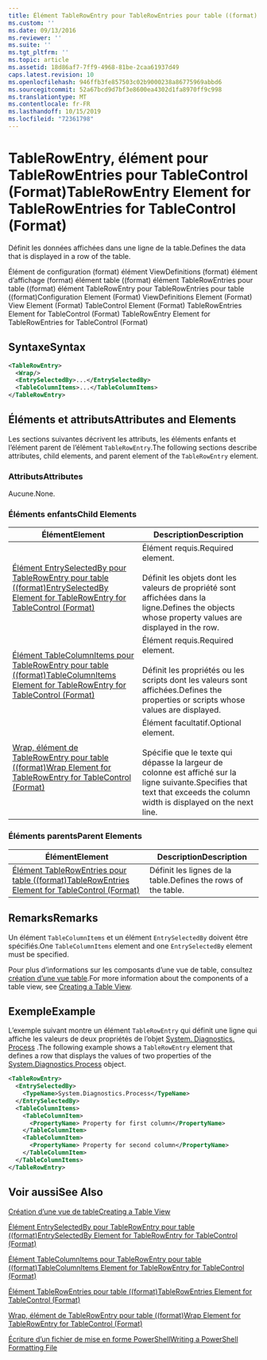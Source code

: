 ```yaml
---
title: Élément TableRowEntry pour TableRowEntries pour table ((format) | Microsoft Docs
ms.custom: ''
ms.date: 09/13/2016
ms.reviewer: ''
ms.suite: ''
ms.tgt_pltfrm: ''
ms.topic: article
ms.assetid: 18d86af7-7ff9-4968-81be-2caa61937d49
caps.latest.revision: 10
ms.openlocfilehash: 946ffb3fe857503c02b9000238a86775969abbd6
ms.sourcegitcommit: 52a67bcd9d7bf3e8600ea4302d1fa8970ff9c998
ms.translationtype: MT
ms.contentlocale: fr-FR
ms.lasthandoff: 10/15/2019
ms.locfileid: "72361798"
---
```

# <a name="tablerowentry-element-for-tablerowentries-for-tablecontrol-format"></a><span data-ttu-id="bf8b9-102">TableRowEntry, élément pour TableRowEntries pour TableControl (Format)</span><span class="sxs-lookup"><span data-stu-id="bf8b9-102">TableRowEntry Element for TableRowEntries for TableControl (Format)</span></span>

<span data-ttu-id="bf8b9-103">Définit les données affichées dans une ligne de la table.</span><span class="sxs-lookup"><span data-stu-id="bf8b9-103">Defines the data that is displayed in a row of the table.</span></span>

<span data-ttu-id="bf8b9-104">Élément de configuration (format) élément ViewDefinitions (format) élément d’affichage (format) élément table ((format) élément TableRowEntries pour table ((format) élément TableRowEntry pour TableRowEntries pour table ((format)</span><span class="sxs-lookup"><span data-stu-id="bf8b9-104">Configuration Element (Format) ViewDefinitions Element (Format) View Element (Format) TableControl Element (Format) TableRowEntries Element for TableControl (Format) TableRowEntry Element for TableRowEntries for TableControl (Format)</span></span>

## <a name="syntax"></a><span data-ttu-id="bf8b9-105">Syntaxe</span><span class="sxs-lookup"><span data-stu-id="bf8b9-105">Syntax</span></span>

```xml
<TableRowEntry>
  <Wrap/>
  <EntrySelectedBy>...</EntrySelectedBy>
  <TableColumnItems>...</TableColumnItems>
</TableRowEntry>
```

## <a name="attributes-and-elements"></a><span data-ttu-id="bf8b9-106">Éléments et attributs</span><span class="sxs-lookup"><span data-stu-id="bf8b9-106">Attributes and Elements</span></span>

<span data-ttu-id="bf8b9-107">Les sections suivantes décrivent les attributs, les éléments enfants et l’élément parent de l’élément `TableRowEntry`.</span><span class="sxs-lookup"><span data-stu-id="bf8b9-107">The following sections describe attributes, child elements, and parent element of the `TableRowEntry` element.</span></span>

### <a name="attributes"></a><span data-ttu-id="bf8b9-108">Attributs</span><span class="sxs-lookup"><span data-stu-id="bf8b9-108">Attributes</span></span>

<span data-ttu-id="bf8b9-109">Aucune.</span><span class="sxs-lookup"><span data-stu-id="bf8b9-109">None.</span></span>

### <a name="child-elements"></a><span data-ttu-id="bf8b9-110">Éléments enfants</span><span class="sxs-lookup"><span data-stu-id="bf8b9-110">Child Elements</span></span>

|<span data-ttu-id="bf8b9-111">Élément</span><span class="sxs-lookup"><span data-stu-id="bf8b9-111">Element</span></span>|<span data-ttu-id="bf8b9-112">Description</span><span class="sxs-lookup"><span data-stu-id="bf8b9-112">Description</span></span>|
|-------------|-----------------|
|[<span data-ttu-id="bf8b9-113">Élément EntrySelectedBy pour TableRowEntry pour table ((format)</span><span class="sxs-lookup"><span data-stu-id="bf8b9-113">EntrySelectedBy Element for TableRowEntry for TableControl (Format)</span></span>](./entryselectedby-element-for-tablerowentry-for-tablecontrol-format.md)|<span data-ttu-id="bf8b9-114">Élément requis.</span><span class="sxs-lookup"><span data-stu-id="bf8b9-114">Required element.</span></span><br /><br /> <span data-ttu-id="bf8b9-115">Définit les objets dont les valeurs de propriété sont affichées dans la ligne.</span><span class="sxs-lookup"><span data-stu-id="bf8b9-115">Defines the objects whose property values are displayed in the row.</span></span>|
|[<span data-ttu-id="bf8b9-116">Élément TableColumnItems pour TableRowEntry pour table ((format)</span><span class="sxs-lookup"><span data-stu-id="bf8b9-116">TableColumnItems Element for TableRowEntry for TableControl (Format)</span></span>](./tablecolumnitems-element-for-tablerowentry-for-tablecontrol-format.md)|<span data-ttu-id="bf8b9-117">Élément requis.</span><span class="sxs-lookup"><span data-stu-id="bf8b9-117">Required element.</span></span><br /><br /> <span data-ttu-id="bf8b9-118">Définit les propriétés ou les scripts dont les valeurs sont affichées.</span><span class="sxs-lookup"><span data-stu-id="bf8b9-118">Defines the properties or scripts whose values are displayed.</span></span>|
|[<span data-ttu-id="bf8b9-119">Wrap, élément de TableRowEntry pour table ((format)</span><span class="sxs-lookup"><span data-stu-id="bf8b9-119">Wrap Element for TableRowEntry for TableControl (Format)</span></span>](./wrap-element-for-tablerowentry-for-tablecontrol-format.md)|<span data-ttu-id="bf8b9-120">Élément facultatif.</span><span class="sxs-lookup"><span data-stu-id="bf8b9-120">Optional element.</span></span><br /><br /> <span data-ttu-id="bf8b9-121">Spécifie que le texte qui dépasse la largeur de colonne est affiché sur la ligne suivante.</span><span class="sxs-lookup"><span data-stu-id="bf8b9-121">Specifies that text that exceeds the column width is displayed on the next line.</span></span>|

### <a name="parent-elements"></a><span data-ttu-id="bf8b9-122">Éléments parents</span><span class="sxs-lookup"><span data-stu-id="bf8b9-122">Parent Elements</span></span>

|<span data-ttu-id="bf8b9-123">Élément</span><span class="sxs-lookup"><span data-stu-id="bf8b9-123">Element</span></span>|<span data-ttu-id="bf8b9-124">Description</span><span class="sxs-lookup"><span data-stu-id="bf8b9-124">Description</span></span>|
|-------------|-----------------|
|[<span data-ttu-id="bf8b9-125">Élément TableRowEntries pour table ((format)</span><span class="sxs-lookup"><span data-stu-id="bf8b9-125">TableRowEntries Element for TableControl (Format)</span></span>](./tablerowentries-element-for-tablecontrol-format.md)|<span data-ttu-id="bf8b9-126">Définit les lignes de la table.</span><span class="sxs-lookup"><span data-stu-id="bf8b9-126">Defines the rows of the table.</span></span>|

## <a name="remarks"></a><span data-ttu-id="bf8b9-127">Remarks</span><span class="sxs-lookup"><span data-stu-id="bf8b9-127">Remarks</span></span>

<span data-ttu-id="bf8b9-128">Un élément `TableColumnItems` et un élément `EntrySelectedBy` doivent être spécifiés.</span><span class="sxs-lookup"><span data-stu-id="bf8b9-128">One `TableColumnItems` element and one `EntrySelectedBy` element must be specified.</span></span>

<span data-ttu-id="bf8b9-129">Pour plus d’informations sur les composants d’une vue de table, consultez [création d’une vue table](./creating-a-table-view.md).</span><span class="sxs-lookup"><span data-stu-id="bf8b9-129">For more information about the components of a table view, see [Creating a Table View](./creating-a-table-view.md).</span></span>

## <a name="example"></a><span data-ttu-id="bf8b9-130">Exemple</span><span class="sxs-lookup"><span data-stu-id="bf8b9-130">Example</span></span>

<span data-ttu-id="bf8b9-131">L’exemple suivant montre un élément `TableRowEntry` qui définit une ligne qui affiche les valeurs de deux propriétés de l’objet [System. Diagnostics. Process](/dotnet/api/System.Diagnostics.Process) .</span><span class="sxs-lookup"><span data-stu-id="bf8b9-131">The following example shows a `TableRowEntry` element that defines a row that displays the values of two properties of the [System.Diagnostics.Process](/dotnet/api/System.Diagnostics.Process) object.</span></span>

```xml
<TableRowEntry>
  <EntrySelectedBy>
    <TypeName>System.Diagnostics.Process</TypeName>
  </EntrySelectedBy>
  <TableColumnItems>
    <TableColumnItem>
      <PropertyName> Property for first column</PropertyName>
    </TableColumnItem>
    <TableColumnItem>
      <PropertyName> Property for second column</PropertyName>
    </TableColumnItem>
  </TableColumnItems>
</TableRowEntry>
```

## <a name="see-also"></a><span data-ttu-id="bf8b9-132">Voir aussi</span><span class="sxs-lookup"><span data-stu-id="bf8b9-132">See Also</span></span>

[<span data-ttu-id="bf8b9-133">Création d’une vue de table</span><span class="sxs-lookup"><span data-stu-id="bf8b9-133">Creating a Table View</span></span>](./creating-a-table-view.md)

[<span data-ttu-id="bf8b9-134">Élément EntrySelectedBy pour TableRowEntry pour table ((format)</span><span class="sxs-lookup"><span data-stu-id="bf8b9-134">EntrySelectedBy Element for TableRowEntry for TableControl (Format)</span></span>](./entryselectedby-element-for-tablerowentry-for-tablecontrol-format.md)

[<span data-ttu-id="bf8b9-135">Élément TableColumnItems pour TableRowEntry pour table ((format)</span><span class="sxs-lookup"><span data-stu-id="bf8b9-135">TableColumnItems Element for TableRowEntry for TableControl (Format)</span></span>](./tablecolumnitems-element-for-tablerowentry-for-tablecontrol-format.md)

[<span data-ttu-id="bf8b9-136">Élément TableRowEntries pour table ((format)</span><span class="sxs-lookup"><span data-stu-id="bf8b9-136">TableRowEntries Element for TableControl (Format)</span></span>](./tablerowentries-element-for-tablecontrol-format.md)

[<span data-ttu-id="bf8b9-137">Wrap, élément de TableRowEntry pour table ((format)</span><span class="sxs-lookup"><span data-stu-id="bf8b9-137">Wrap Element for TableRowEntry for TableControl (Format)</span></span>](./wrap-element-for-tablerowentry-for-tablecontrol-format.md)

[<span data-ttu-id="bf8b9-138">Écriture d’un fichier de mise en forme PowerShell</span><span class="sxs-lookup"><span data-stu-id="bf8b9-138">Writing a PowerShell Formatting File</span></span>](./writing-a-powershell-formatting-file.md)
